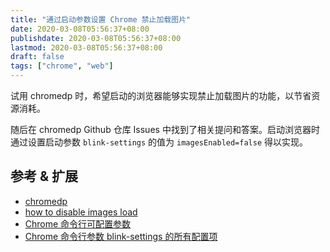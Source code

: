 ```yaml
---
title: "通过启动参数设置 Chrome 禁止加载图片"
date: 2020-03-08T05:56:37+08:00
publishdate: 2020-03-08T05:56:37+08:00
lastmod: 2020-03-08T05:56:37+08:00
draft: false
tags: ["chrome", "web"]
---
```

试用 chromedp 时，希望启动的浏览器能够实现禁止加载图片的功能，以节省资源消耗。

随后在 chromedp Github 仓库 Issues 中找到了相关提问和答案。启动浏览器时通过设置启动参数 `blink-settings` 的值为 `imagesEnabled=false` 得以实现。

## 参考 & 扩展
- [chromedp](https://github.com/chromedp/chromedp)
- [how to disable images load](https://github.com/chromedp/chromedp/issues/260)
- [Chrome 命令行可配置参数](https://peter.sh/experiments/chromium-command-line-switches/)
- [Chrome 命令行参数 blink-settings 的所有配置项](https://cs.chromium.org/chromium/src/third_party/blink/renderer/core/frame/settings.json5?q=settings.json5&sq=package:chromium&dr&l=498)
